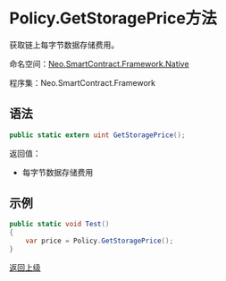 # Policy.GetStoragePrice方法

获取链上每字节数据存储费用。

命名空间：[Neo.SmartContract.Framework.Native](../../native.md)

程序集：Neo.SmartContract.Framework

## 语法

```cs
public static extern uint GetStoragePrice();
```

返回值：

- 每字节数据存储费用

## 示例

```cs
public static void Test()
{
    var price = Policy.GetStoragePrice();
}
```
[返回上级](../Policy.md)

